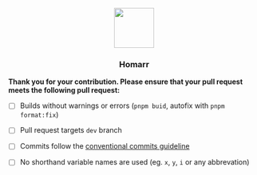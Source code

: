 <br/>
<div align="center">
  <img src="https://homarr.dev/img/logo.png" height="80" alt="" />
  <h3>Homarr</h3>
</div>

**Thank you for your contribution. Please ensure that your pull request meets the following pull request:**

- [ ] Builds without warnings or errors (``pnpm buid``, autofix with ``pnpm format:fix``)
- [ ] Pull request targets ``dev`` branch
- [ ] Commits follow the [conventional commits guideline](https://www.conventionalcommits.org/en/v1.0.0/)
- [ ] No shorthand variable names are used (eg. ``x``, ``y``, ``i`` or any abbrevation)

